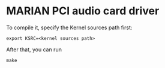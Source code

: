 # MARIAN PCI audio card driver

To compile it, specify the Kernel sources path first:
```
export KSRC=<kernel sources path>
```
After that, you can run
```
make
```
